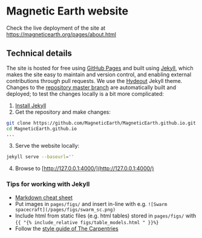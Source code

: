 # Magnetic Earth website

Check the live deployment of the site at https://magneticearth.org/pages/about.html

## Technical details

The site is hosted for free using [GitHub Pages](https://pages.github.com/) and built using [Jekyll](https://jekyllrb.com/), which makes the site easy to maintain and version control, and enabling external contributions through pull requests.
We use the [Hydeout](https://github.com/fongandrew/hydeout) Jekyll theme.
Changes to the [repository master branch](https://github.com/MagneticEarth/MagneticEarth.github.io) are automatically built and deployed; to test the changes locally is a bit more complicated:

1. [Install Jekyll](https://jekyllrb.com/docs/installation/)
2. Get the repository and make changes:
```bash
git clone https://github.com/MagneticEarth/MagneticEarth.github.io.git
cd MagneticEarth.github.io
...
```
3. Serve the website locally:
```bash
jekyll serve --baseurl=''
```
4. Browse to [http://127.0.0.1:4000/](http://127.0.0.1:4000/)

### Tips for working with Jekyll

- [Markdown cheat sheet](https://github.com/adam-p/markdown-here/wiki/Markdown-Cheatsheet)
- Put images in `pages/figs/` and insert in-line with e.g. `![Swarm spacecraft](/pages/figs/swarm_sc.png)`
- Include html from static files (e.g. html tables) stored in `pages/figs/` with `{{ "{% include_relative figs/table_models.html " }}%}`
- Follow the [style guide of The Carpentries](https://docs.carpentries.org/topic_folders/communications/guides/adhere-style-guide.html)